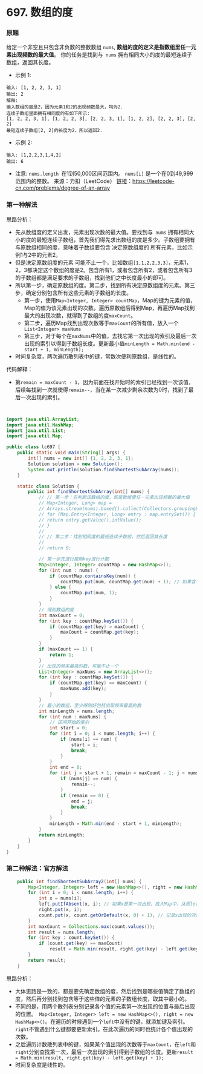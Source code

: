 
# 697. 数组的度

### 原题
给定一个非空且只包含非负数的整数数组 `nums`, **数组的度的定义是指数组里任一元素出现频数的最大值**。
你的任务是找到与` nums` 拥有相同大小的度的最短连续子数组，返回其长度。

* 示例 1:
```
输入: [1, 2, 2, 3, 1]
输出: 2
解释: 
输入数组的度是2，因为元素1和2的出现频数最大，均为2.
连续子数组里面拥有相同度的有如下所示:
[1, 2, 2, 3, 1], [1, 2, 2, 3], [2, 2, 3, 1], [1, 2, 2], [2, 2, 3], [2, 2]
最短连续子数组[2, 2]的长度为2，所以返回2.
```

* 示例 2:
```
输入: [1,2,2,3,1,4,2]
输出: 6
```

* 注意:
`nums.length `在1到50,000区间范围内。
`nums[i]` 是一个在0到49,999范围内的整数。
来源：力扣（LeetCode）
[链接](https://leetcode-cn.com/problems/degree-of-an-array)：https://leetcode-cn.com/problems/degree-of-an-array


### 第一种解法
思路分析：

* 先从数组度的定义出发，元素出现次数的最大值。要找到与` nums` 拥有相同大小的度的最短连续子数组，首先我们得先求出数组的度是多少。子数组要拥有与原数组相同的度，意味着子数组要包含 决定原数组度的 所有元素，比如示例1与2中的元素2。
* 但是决定原数组度的元素 可能不止一个，比如数组`[1,1,2,2,3,3]`，元素1，2，3都决定这个数组的度是2。包含所有1，或者包含所有2，或者包含所有3的子数组都是满足要求的子数组，找到他们之中长度最小的即可。
* 所以第一步，确定原数组的度。第二步，找到所有决定原数组度的元素。第三步，确定分别包含所有这些元素的子数组的长度。
    * 第一步，使用`Map<Integer, Integer> countMap`，Map的键为元素的值，Map的值为该元素出现的次数。遍历原数组后得到Map，再遍历Map找到最大的出现次数，就得到了数组的度`maxCount`。
    * 第二步，遍历Map找到出现次数等于`maxCount`的所有值，放入一个` List<Integer> maxNums`
    * 第三步，对于每个在`maxNums`中的值，去找它第一次出现的索引及最后一次出现的索引以得到子数组长度。更新最小值`minLength = Math.min(end - start + 1, minLength);`
* 时间复杂度，两次遍历散列表中的键，常数次便利原数组，是线性的。

代码解释：

* 第`remain = maxCount - 1`，因为前面在找开始时的索引已经找到一次该值，后续每找到一次就使得`remain--`，当在某一次减少剩余次数为0时，找到了最后一次出现的索引。

```java


import java.util.ArrayList;
import java.util.HashMap;
import java.util.List;
import java.util.Map;

public class lc697 {
    public static void main(String[] args) {
        int[] nums = new int[] {1, 2, 2, 3, 1};
        Solution solution = new Solution();
        System.out.println(solution.findShortestSubArray(nums));
    }

    static class Solution {
        public int findShortestSubArray(int[] nums) {
            // // 第一步：先判断该数组的度，即是数组里任一元素出现频数的最大值
            // Map<Integer, Long> map =
            // Arrays.stream(nums).boxed().collect(Collectors.groupingBy(Function.identity(), Collectors.counting()));
            // for (Map.Entry<Integer, Long> entry : map.entrySet()) {
            // return entry.getValue().intValue();
            // }
            //
            // // 第二步：找到相同度的最短连续子数组，然后返回其长度
            //
            // return 0;

            // 第一步先进行按照key进行计数
            Map<Integer, Integer> countMap = new HashMap<>();
            for (int num : nums) {
                if (countMap.containsKey(num)) {
                    countMap.put(num, countMap.get(num) + 1); // 如果含有该num，对其进行计数+1操作
                } else {
                    countMap.put(num, 1);
                }
            }
            // 得到数组的度
            int maxCount = 0;
            for (int key : countMap.keySet()) {
                if (countMap.get(key) > maxCount) {
                    maxCount = countMap.get(key);
                }
            }
            if (maxCount == 1) {
                return 1;
            }
            // 出现的频率最高的数，可能不止一个
            List<Integer> maxNums = new ArrayList<>();
            for (int key : countMap.keySet()) {
                if (countMap.get(key) == maxCount) {
                    maxNums.add(key);
                }
            }
            // 最小的数组，至少得刚好包括出现频率最高的数
            int minLength = nums.length;
            for (int num : maxNums) {
                // 区间开始的索引
                int start = 0;
                for (int i = 0; i < nums.length; i++) {
                    if (nums[i] == num) {
                        start = i;
                        break;
                    }
                }
                int end = 0;
                for (int j = start + 1, remain = maxCount - 1; j < nums.length; j++) {
                    if (nums[j] == num) {
                        remain--;
                    }
                    if (remain == 0) {
                        end = j;
                        break;
                    }
                }
                minLength = Math.min(end - start + 1, minLength);
            }
            return minLength;
        }
    }
}

```
### 第二种解法：官方解法

```java
	public int findShortestSubArray2(int[] nums) {
        Map<Integer, Integer> left = new HashMap<>(), right = new HashMap<>(), count = new HashMap<>();
        for (int i = 0; i < nums.length; i++) {
            int x = nums[i];
            left.putIfAbsent(x, i); // 如果x是第一次出现，放入Map中，从而left可以记录某个数字第一次出现的索引
            right.put(x, i);
            count.put(x, count.getOrDefault(x, 0) + 1); // 记录x出现的次数
        }
        int maxCount = Collections.max(count.values());
        int result = nums.length;
        for (int key : count.keySet()) {
            if (count.get(key) == maxCount)
                result = Math.min(result, right.get(key) - left.get(key) + 1);
        }
        return result;
    }
```

思路分析：

* 大体思路是一致的，都是要先确定数组的度，然后找到是哪些值确定了数组的度，然后再分别找到包含等于这些值的元素的子数组长度，取其中最小的。
* 不同的是，用两个散列表分别记录各个值的元素第一次出现的位置与最后出现的位置。` Map<Integer, Integer> left = new HashMap<>(), right = new HashMap<>()`。在遍历的时候遇到一个`left`中没有的键，就添加键及索引。`right`不管遇到什么键都要更新索引。在此次遍历的同时也统计各个值出现的次数。
* 之后遍历计数散列表中的键，如果某个值出现的次数等于`maxCount`，在`left`和`right`分别查找第一次，最后一次出现的索引得到子数组的长度。更新`result = Math.min(result, right.get(key) - left.get(key) + 1);`
* 时间复杂度是线性的。
